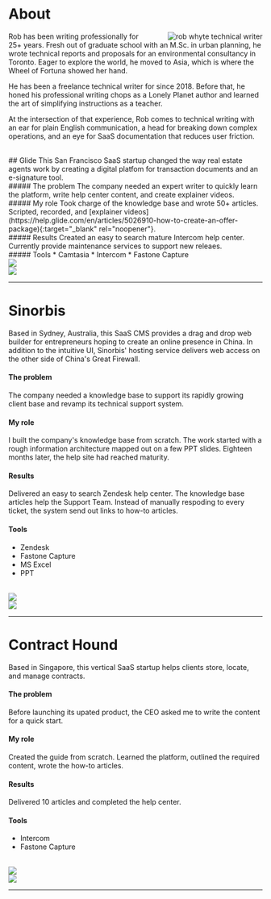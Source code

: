 # About
<img style="float:right; padding-left:30px" src="rob-whyte.jpg" alt="rob whyte technical writer" class="responsive-a" >  Rob has been writing professionally for 25+ years. Fresh out of graduate school with an M.Sc. in urban planning, he wrote technical reports and proposals for an environmental consultancy in Toronto. Eager to explore the world, he moved to Asia, which is where the Wheel of Fortuna showed her hand.

He has been a freelance technical writer for since 2018. Before that, he honed his professional writing chops as a Lonely Planet author and learned the art of simplifying instructions as a teacher. 

At the intersection of that experience, Rob comes to technical writing with an ear for plain English communication, a head for breaking down complex operations, and an eye for SaaS documentation that reduces user friction.

<br>  
## Glide
This San Francisco SaaS startup changed the way real estate agents work by creating a digital platfom for transaction documents and an e-signature tool.
<br>
##### The problem
The company needed an expert writer to quickly learn the platform, write help center content, and create explainer videos.
<br>
##### My role
Took charge of the knowledge base and wrote 50+ articles. Scripted, recorded, and [explainer videos](https://help.glide.com/en/articles/5026910-how-to-create-an-offer-package){:target="_blank" rel="noopener"}.
<br>
##### Results
Created an easy to search mature Intercom help center. Currently provide maintenance services to support new releaes.
<br>
##### Tools
* Camtasia
* Intercom
* Fastone Capture
 
<br>
<img src="images/glide-rob-whyte-1.png" class="responsive"/>
<br>
 
<img src="images/glide-rob-whyte-2.png" class="responsive"/>
<hr />

# Sinorbis
Based in Sydney, Australia, this SaaS CMS provides a drag and drop web builder for entrepreneurs hoping to create an online presence in China. In addition to the intuitive UI, Sinorbis' hosting service delivers web access on the other side of China's Great Firewall.
<br>
#### The problem
The company needed a knowledge base to support its rapidly growing client base and revamp its technical support system.
<br>
#### My role
I built the company's knowledge base from scratch. The work started with a rough information architecture mapped out on a few PPT slides. Eighteen months later, the help site had reached maturity.
<br>
#### Results
Delivered an easy to search Zendesk help center. The knowledge base articles help the Support Team. Instead of manually respoding to every ticket, the system send out links to how-to articles.
<br>
#### Tools
* Zendesk
* Fastone Capture
* MS Excel
* PPT 

<br>
<img src="images/sinorbis-rob-whyte-1.png" class="responsive"/>
<br>
 
<img src="images/sinorbis-rob-whyte-2.png" class="responsive"/>
<hr />

# Contract Hound
Based in Singapore, this vertical SaaS startup helps clients store, locate, and manage contracts. 
<br>
#### The problem
Before launching its upated product, the CEO asked me to write the content for a quick start.
<br>
#### My role
Created the guide from scratch. Learned the platform, outlined the required content, wrote the how-to articles.
<br>
#### Results
Delivered 10 articles and completed the help center.
<br>
#### Tools
* Intercom
* Fastone Capture

<br>
<img src="images/hound-rob-whyte-1.png" class="responsive"/>
<br>
 
<img src="images/hound-rob-whyte-2.png" class="responsive"/>
<hr />
